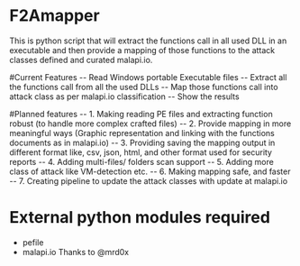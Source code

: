 # F2Amapper
This is python script that will extract the functions call in all used DLL in an executable and then provide a mapping of those functions to the attack classes defined and curated malapi.io.


#Current Features
-- Read Windows portable Executable files
-- Extract all the functions call from all the used DLLs
-- Map those functions call into attack class as per malapi.io classification
-- Show the results

#Planned features
-- 1. Making reading PE files and extracting function robust (to handle more complex crafted files)
-- 2. Provide mapping in more meaningful ways (Graphic representation and linking with the functions documents as in malapi.io)
-- 3. Providing saving the mapping output in different format like, csv, json, html, and other format used for security reports
-- 4. Adding multi-files/ folders scan support
-- 5. Adding more class of attack like VM-detection etc.
-- 6. Making mapping safe, and faster
-- 7. Creating pipeline to update the attack classes with update at malapi.io

# External python modules required
- pefile
- malapi.io Thanks to @mrd0x
